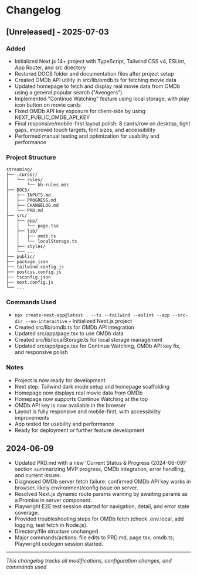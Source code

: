 # Changelog

## [Unreleased] - 2025-07-03

### Added
- Initialized Next.js 14+ project with TypeScript, Tailwind CSS v4, ESLint, App Router, and src directory
- Restored DOCS folder and documentation files after project setup
- Created OMDb API utility in src/lib/omdb.ts for fetching movie data
- Updated homepage to fetch and display real movie data from OMDb using a general popular search ("Avengers")
- Implemented "Continue Watching" feature using local storage, with play icon button on movie cards
- Fixed OMDb API key exposure for client-side by using NEXT_PUBLIC_OMDB_API_KEY
- Final responsive/mobile-first layout polish: 8 cards/row on desktop, tight gaps, improved touch targets, font sizes, and accessibility
- Performed manual testing and optimization for usability and performance

### Project Structure
```
streaming/
├── .cursor/
│   └── rules/
│       └── kh-rules.mdc
├── DOCS/
│   ├── INPUTS.md
│   ├── PROGRESS.md
│   ├── CHANGELOG.md
│   └── PRD.md
├── src/
│   ├── app/
│   │   └── page.tsx
│   ├── lib/
│   │   ├── omdb.ts
│   │   └── localStorage.ts
│   ├── styles/
│   └── ...
├── public/
├── package.json
├── tailwind.config.js
├── postcss.config.js
├── tsconfig.json
├── next.config.js
└── ...
```

### Commands Used
- `npx create-next-app@latest . --ts --tailwind --eslint --app --src-dir --no-interactive` - Initialized Next.js project
- Created src/lib/omdb.ts for OMDb API integration
- Updated src/app/page.tsx to use OMDb data
- Created src/lib/localStorage.ts for local storage management
- Updated src/app/page.tsx for Continue Watching, OMDb API key fix, and responsive polish

### Notes
- Project is now ready for development
- Next step: Tailwind dark mode setup and homepage scaffolding
- Homepage now displays real movie data from OMDb
- Homepage now supports Continue Watching at the top
- OMDb API key is now available in the browser
- Layout is fully responsive and mobile-first, with accessibility improvements
- App tested for usability and performance
- Ready for deployment or further feature development

## 2024-06-09
- Updated PRD.md with a new 'Current Status & Progress (2024-06-09)' section summarizing MVP progress, OMDb integration, error handling, and current issues.
- Diagnosed OMDb server fetch failure: confirmed OMDb API key works in browser, likely environment/config issue on server.
- Resolved Next.js dynamic route params warning by awaiting params as a Promise in server component.
- Playwright E2E test session started for navigation, detail, and error state coverage.
- Provided troubleshooting steps for OMDb fetch (check .env.local, add logging, test fetch in Node.js).
- Directory/file structure unchanged.
- Major commands/actions: file edits to PRD.md, page.tsx, omdb.ts; Playwright codegen session started.

---
*This changelog tracks all modifications, configuration changes, and commands used* 